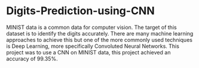 # Digits-Prediction-using-CNN

MINIST data is a common data for computer vision. The target of this dataset is to identify the digits accurately. There are many machine learning approaches to achieve this but one of the more commonly used techniques is Deep Learning, more specifically Convoluted Neural Networks. This project was to use a CNN on MINIST data, this project achieved an accuracy of 99.35%. 
